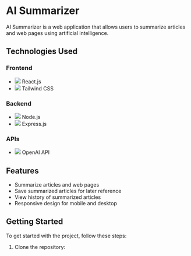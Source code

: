 # AI Summarizer

AI Summarizer is a web application that allows users to summarize articles and web pages using artificial intelligence.

## Technologies Used

### Frontend
- <img src="https://img.icons8.com/color/48/000000/react-native.png"/> React.js
- <img src="https://img.icons8.com/color/48/000000/tailwind-css.png"/> Tailwind CSS

### Backend
- <img src="https://img.icons8.com/color/48/000000/nodejs.png"/> Node.js
- <img src="https://img.icons8.com/color/48/000000/express.png"/> Express.js

### APIs
- <img src="https://img.icons8.com/color/48/000000/openai.png"/> OpenAI API

## Features
- Summarize articles and web pages
- Save summarized articles for later reference
- View history of summarized articles
- Responsive design for mobile and desktop

## Getting Started
To get started with the project, follow these steps:

1. Clone the repository:
